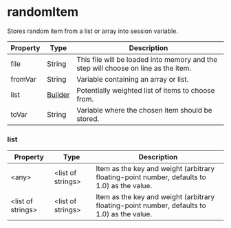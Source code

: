 ---
---
# randomItem

Stores random item from a list or array into session variable.

| Property | Type | Description |
| ------- | ------- | -------- |
| file | String | This file will be loaded into memory and the step will choose on line as the item. |
| fromVar | String | Variable containing an array or list. |
| list | [Builder](#list) | Potentially weighted list of items to choose from. |
| toVar | String | Variable where the chosen item should be stored. |

### <a id="list"></a>list

| Property | Type | Description |
| ------- | ------- | ------- |
| &lt;any&gt; | &lt;list of strings&gt; | Item as the key and weight (arbitrary floating-point number, defaults to 1.0) as the value. |
| &lt;list of strings&gt; | &lt;list of strings&gt; | Item as the key and weight (arbitrary floating-point number, defaults to 1.0) as the value. |

